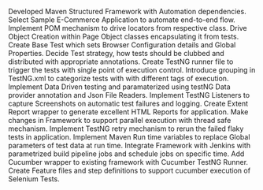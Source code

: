 Developed Maven Structured Framework with Automation dependencies.
Select Sample E-Commerce Application to automate end-to-end flow.
Implement POM mechanism to drive locators from respective class.
Drive Object Creation within Page Object classes encapsulating it from tests.
Create Base Test which sets Browser Configuration details and Global Properties.
Decide Test strategy, how tests should be clubbed and distributed with appropriate annotations.
Create TestNG runner file to trigger the tests with single point of execution control.
Introduce grouping in TestNG.xml to categorize tests with with different tags of execution.
Implement Data Driven testing and paramaterized using testNG Data provider annotation and Json File Readers.
Implement TestNG Listeners to capture Screenshots on automatic test failures and logging.
Create Extent Report wrapper to generate excellent HTML Reports for application.
Make changes in Framework to support parallel execution with thread safe mechanism.
Implement TestNG retry mechanism to rerun the failed flaky tests in application.
Implement Maven Run time variables to replace Global parameters of test data at run time.
Integrate Framework with Jenkins with parametrized build pipeline jobs and schedule jobs on specific time.
Add Cucumber wrapper to existing framework with Cucumber TestNG Runner.
Create Feature files and step definitions to support cucumber execution of Selenium Tests.
